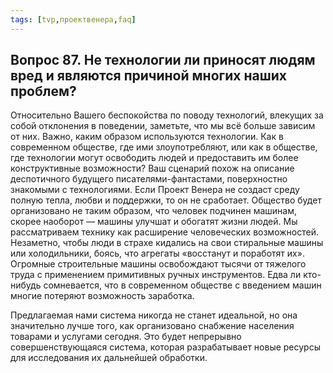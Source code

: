 ```yaml
---
tags: [tvp,проектвенера,faq]
---
```

## Вопрос 87. Не технологии ли приносят людям вред и являются причиной многих наших проблем?

Относительно Вашего беспокойства по поводу технологий, влекущих за собой отклонения в поведении, заметьте, что мы всё больше зависим от них. Важно, каким образом используются технологии. Как в современном обществе, где ими злоупотребляют, или как в обществе, где технологии могут освободить людей и предоставить им более конструктивные возможности? Ваш сценарий похож на описание деспотичного будущего писателями-фантастами, поверхностно знакомыми с технологиями. Если Проект Венера не создаст среду полную тепла, любви и поддержки, то он не сработает. Общество будет организовано не таким образом, что человек подчинен машинам, скорее наоборот — машины улучшат и обогатят жизни людей. Мы рассматриваем технику как расширение человеческих возможностей. Незаметно, чтобы люди в страхе кидались на свои стиральные машины или холодильники, боясь, что агрегаты «восстанут и поработят их». Огромные строительные машины освобождают тысячи от тяжелого труда с применением примитивных ручных инструментов. Едва ли кто-нибудь сомневается, что в современном обществе с введением машин многие потеряют возможность заработка.

Предлагаемая нами система никогда не станет идеальной, но она значительно лучше того, как организовано снабжение населения товарами и услугами сегодня. Это будет непрерывно совершенствующаяся система, которая разрабатывает новые ресурсы для исследования их дальнейшей обработки.